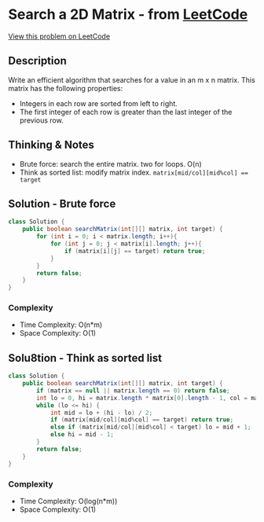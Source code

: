# Search a 2D Matrix - from [LeetCode](https://leetcode.com)
[View this problem on LeetCode](https://leetcode.com/problems/search-a-2d-matrix/)

## Description
Write an efficient algorithm that searches for a value in an m x n matrix. This matrix has the following properties:
- Integers in each row are sorted from left to right.
- The first integer of each row is greater than the last integer of the previous row.

## Thinking & Notes
- Brute force: search the entire matrix. two for loops. O(n)
- Think as sorted list: modify matrix index. `matrix[mid/col][mid%col] == target`

## Solution - Brute force
```java
class Solution {
    public boolean searchMatrix(int[][] matrix, int target) {
        for (int i = 0; i < matrix.length; i++){
            for (int j = 0; j < matrix[i].length; j++){
                if (matrix[i][j] == target) return true;
            }
        }
        return false;
    }
}
```
### Complexity
* Time Complexity: O(n*m)
* Space Complexity: O(1)

## Solu8tion - Think as sorted list
```java
class Solution {
    public boolean searchMatrix(int[][] matrix, int target) {
        if (matrix == null || matrix.length == 0) return false;
        int lo = 0, hi = matrix.length * matrix[0].length - 1, col = matrix[0].length;
        while (lo <= hi) {
            int mid = lo + (hi - lo) / 2;
            if (matrix[mid/col][mid%col] == target) return true;
            else if (matrix[mid/col][mid%col] < target) lo = mid + 1;
            else hi = mid - 1;
        }
        return false;
    }
}
```
### Complexity
* Time Complexity: O(log(n*m))
* Space Complexity: O(1)
